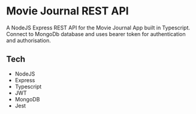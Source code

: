 # Movie Journal REST API

A NodeJS Express REST API for the Movie Journal App built in Typescript.
Connect to MongoDb database and uses bearer token for authentication and authorisation.

## Tech

- NodeJS
- Express
- Typescript
- JWT
- MongoDB
- Jest

